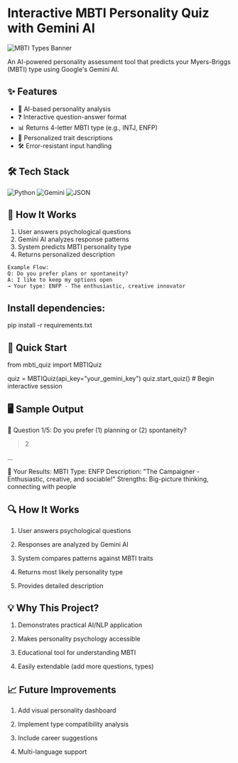 # Interactive MBTI Personality Quiz with Gemini AI

![MBTI Types Banner](https://via.placeholder.com/800x200.png?text=MBTI+Personality+Types) <!-- Replace with actual image -->

An AI-powered personality assessment tool that predicts your Myers-Briggs (MBTI) type using Google's Gemini AI.

## ✨ Features

- 🧠 AI-based personality analysis
- ❓ Interactive question-answer format
- 📊 Returns 4-letter MBTI type (e.g., INTJ, ENFP)
- 📝 Personalized trait descriptions
- 🛠️ Error-resistant input handling

## 🛠️ Tech Stack

![Python](https://img.shields.io/badge/Python-3.10%2B-blue)
![Gemini](https://img.shields.io/badge/Google%20Gemini-API-yellow)
![JSON](https://img.shields.io/badge/Data-JSON-lightgrey)

## 🚀 How It Works

1. User answers psychological questions
2. Gemini AI analyzes response patterns
3. System predicts MBTI personality type
4. Returns personalized description

```plaintext
Example Flow:
Q: Do you prefer plans or spontaneity?
A: I like to keep my options open
→ Your type: ENFP - The enthusiastic, creative innovator 

```
## Install dependencies:

pip install -r requirements.txt

## 🚀 Quick Start

from mbti_quiz import MBTIQuiz

quiz = MBTIQuiz(api_key="your_gemini_key")
quiz.start_quiz()  # Begin interactive session

## 🖥️ Sample Output

🌟 Question 1/5: Do you prefer (1) planning or (2) spontaneity? 
> 2

...

🎉 Your Results:
MBTI Type: ENFP
Description: "The Campaigner - Enthusiastic, creative, and sociable!"
Strengths: Big-picture thinking, connecting with people

## 🔍 How It Works

1. User answers psychological questions

2. Responses are analyzed by Gemini AI

3. System compares patterns against MBTI traits

4. Returns most likely personality type

5. Provides detailed description

## 💡 Why This Project?

1. Demonstrates practical AI/NLP application

2. Makes personality psychology accessible

3. Educational tool for understanding MBTI

4. Easily extendable (add more questions, types)

## 📈 Future Improvements

1. Add visual personality dashboard

2. Implement type compatibility analysis

3. Include career suggestions

4. Multi-language support
